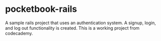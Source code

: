 # pocketbook-rails
A sample rails project that uses an authentication system. A signup, login, and log out functionality is created.
This is a working project from codecademy.
